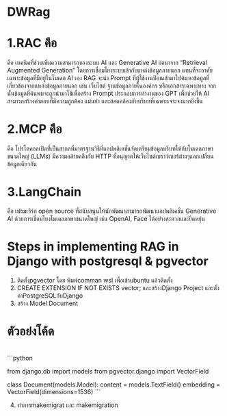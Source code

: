 # DWRag
# 1.RAC คือ <br>
คือ เทคนิคที่ช่วยเพิ่มความสามารถของระบบ AI และ Generative AI ย่อมาจาก “Retrieval Augmented Generation”  โดยการเชื่อมโยงระบบเข้ากับแหล่งข้อมูลภายนอก แทนที่จะอาศัยเฉพาะข้อมูลที่มีอยู่ในโมเดล AI เอง RAG จะนำ Prompt ที่ผู้ใช้งานป้อนเข้ามาไปค้นหาข้อมูลที่เกี่ยวข้องจากแหล่งข้อมูลภายนอก เช่น เว็บไซต์ ฐานข้อมูลภายในองค์กร หรือเอกสารเฉพาะทาง จากนั้นข้อมูลที่ค้นพบจะถูกนำมาใช้เพื่อสร้าง Prompt ประกอบการทำงานของ GPT เพื่อช่วยให้ AI สามารถสร้างคำตอบที่มีความถูกต้อง แม่นยำ และสอดคล้องกับบริบทที่เฉพาะเจาะจงมากยิ่งขึ้น <br>

# 2.MCP คือ <br>
คือ โปรโตคอลเปิดที่เป็นสากลที่มาตรฐานวิธีที่แอปพลิเคชั่นจัดเตรียมข้อมูลบริบทให้กับโมเดลภาษาขนาดใหญ่ (LLMs) มีความคล้ายคลึงกับ HTTP ที่อนุญาตให้เว็บไซต์เบราว์เซอร์ต่างๆแลกเปลี่ยนข้อมูลเดียวกัน <br>

# 3.LangChain <br>
คือ เฟรมเวิร์ก open source ที่สนับสนุนให้นักพัฒนาสามารถพัฒนาแอปพลิเคชั่น Generative AI ด้วยการเชื่อมโยงโมเดลภาษาขนาดใหญ่ เช่น OpenAI, Face ได้อย่างสะดวกและยืดหยุ่น <br>

# Steps in implementing RAG in Django with postgresql & pgvector <br>
1. ติดตั้งpgvector โดย พิมพ์comman wsl เพื่อเข้าubuntu แล้วติดตั้ง <br>
2. CREATE EXTENSION IF NOT EXISTS vector; และสร้างDjango Project และตั้งค่าPostgreSQLกับDjango<br>
3. สร้าง Model  Document  <br>
<h1>ตัวอย่งโค้ด</h1><br>
```python

from django.db import models
from pgvector.django import VectorField

class Document(models.Model):
    content = models.TextField()
    embedding = VectorField(dimensions=1536) ```
    
4. ทำการmakemigrat และ makemigration <br>


